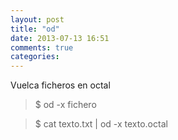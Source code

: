 ```yaml
---
layout: post
title: "od"
date: 2013-07-13 16:51
comments: true
categories: 
---
```

Vuelca ficheros en octal

>$ od -x fichero 

>$ cat texto.txt | od -x texto.octal


